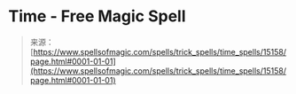 <!--yml

category: 未分类

date: 2024-06-12 18:54:25

-->

# Time - Free Magic Spell

> 来源：[https://www.spellsofmagic.com/spells/trick_spells/time_spells/15158/page.html#0001-01-01](https://www.spellsofmagic.com/spells/trick_spells/time_spells/15158/page.html#0001-01-01)
